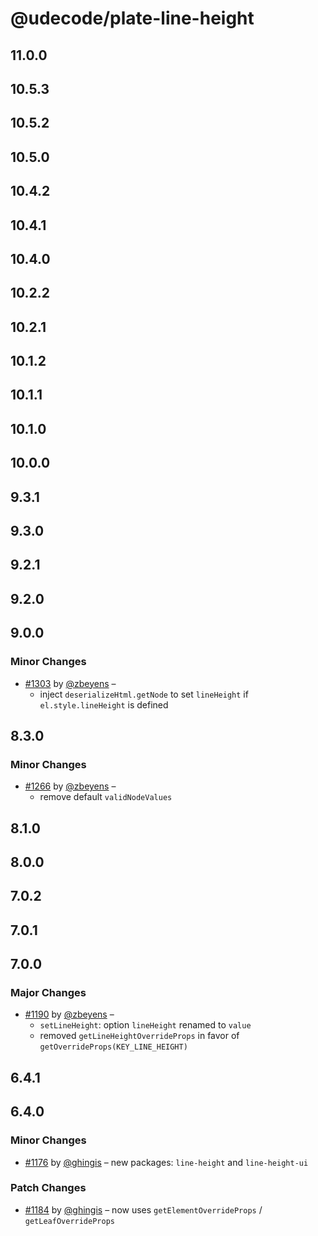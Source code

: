 # @udecode/plate-line-height

## 11.0.0

## 10.5.3

## 10.5.2

## 10.5.0

## 10.4.2

## 10.4.1

## 10.4.0

## 10.2.2

## 10.2.1

## 10.1.2

## 10.1.1

## 10.1.0

## 10.0.0

## 9.3.1

## 9.3.0

## 9.2.1

## 9.2.0

## 9.0.0

### Minor Changes

- [#1303](https://github.com/udecode/plate/pull/1303) by [@zbeyens](https://github.com/zbeyens) –
  - inject `deserializeHtml.getNode` to set `lineHeight` if `el.style.lineHeight` is defined

## 8.3.0

### Minor Changes

- [#1266](https://github.com/udecode/plate/pull/1266) by [@zbeyens](https://github.com/zbeyens) –
  - remove default `validNodeValues`

## 8.1.0

## 8.0.0

## 7.0.2

## 7.0.1

## 7.0.0

### Major Changes

- [#1190](https://github.com/udecode/plate/pull/1190) by [@zbeyens](https://github.com/zbeyens) –
  - `setLineHeight`: option `lineHeight` renamed to `value`
  - removed `getLineHeightOverrideProps` in favor of `getOverrideProps(KEY_LINE_HEIGHT)`

## 6.4.1

## 6.4.0

### Minor Changes

- [#1176](https://github.com/udecode/plate/pull/1176) by [@ghingis](https://github.com/ghingis) – new packages: `line-height` and `line-height-ui`

### Patch Changes

- [#1184](https://github.com/udecode/plate/pull/1184) by [@ghingis](https://github.com/ghingis) – now uses `getElementOverrideProps` / `getLeafOverrideProps`
